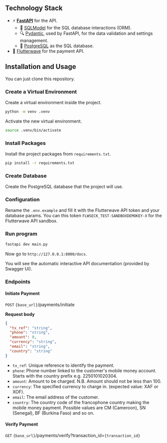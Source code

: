 ## Technology Stack

- ⚡ [**FastAPI**](https://fastapi.tiangolo.com) for the API.
    - 🧰 [SQLModel](https://sqlmodel.tiangolo.com) for the SQL database interactions (ORM).
    - 🔍 [Pydantic](https://docs.pydantic.dev), used by FastAPI, for the data validation and settings management.
    - 💾 [PostgreSQL](https://www.postgresql.org) as the SQL database.
- 🚀 [Flutterwave](https://flutterwave.com) for the payment API.

## Installation and Usage

You can just clone this repository.

### Create a Virtual Environment

Create a virtual environment inside the project.

```bash
python -m venv .venv
```

Activate the new virtual environment.

```bash
source .venv/bin/activate
```

### Install Packages

Install the project packages from `requirements.txt`.

```bash
pip install -r requirements.txt
```

### Create Database

Create the PostgreSQL database that the project will use.

### Configuration

Rename the `.env.example` and fill it with the Flutterwave API token and your database params.
You can this token `FLWSECK_TEST-SANDBOXDEMOKEY-X` for the Flutterwave API sandbox.

### Run program

```bash
fastapi dev main.py
```

Now go to `http://127.0.0.1:8000/docs`.

You will see the automatic interactive API documentation (provided by Swagger UI).

### Endpoints

#### Initiate Payment

`POST` `{base_url}`/payments/initiate

**Request body**

```json
{
  "tx_ref": "string",
  "phone": "string",
  "amount": 0,
  "currency": "string",
  "email": "string",
  "country": "string"
}
```

- `tx_ref`: Unique reference to identify the payment.
- `phone`: Phone number linked to the customer's mobile money account. Starts with the country prefix e.g. 2250101020304.
- `amount`: Amount to be charged. N.B. Amount should not be less than 100.
- `currency`: The specified currency to charge in. (expected value: XAF or XOF).
- `email`: The email address of the customer.
- `country`: The country code of the francophone country making the mobile money payment. Possible values are CM (Cameroon), SN (Senegal), BF (Burkina Faso) and so on.

#### Verify Payment

`GET` `{base_url}`/payments/verify?transaction_id=`{transaction_id}`